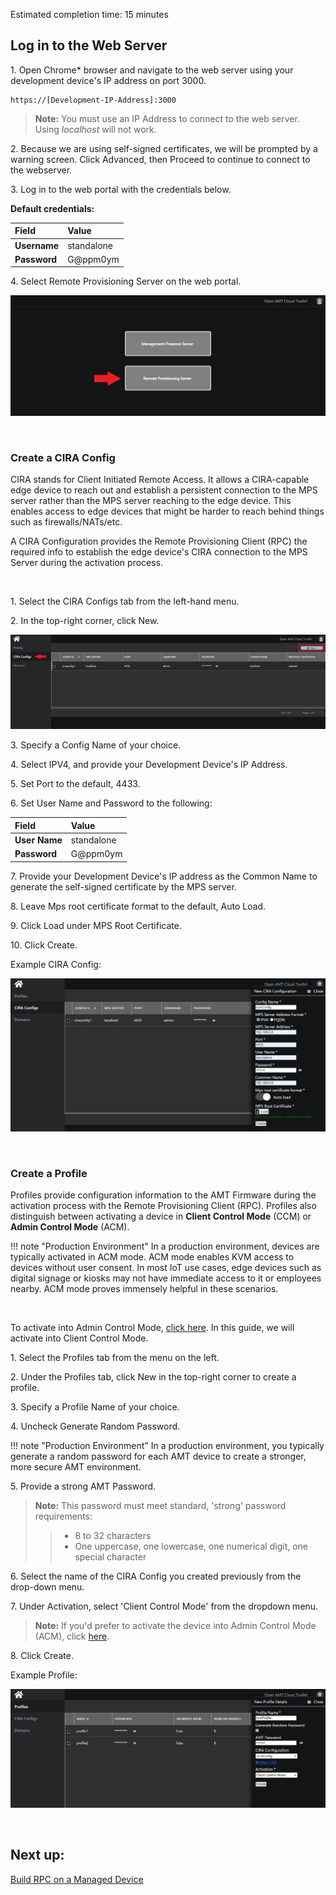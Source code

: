 Estimated completion time: 15 minutes

## Log in to the Web Server

1\. Open Chrome* browser and navigate to the web server using your development device's IP address on port 3000.

```
https://[Development-IP-Address]:3000
```

>**Note:** You must use an IP Address to connect to the web server. Using *localhost* will not work.

2\. Because we are using self-signed certificates, we will be prompted by a warning screen. Click Advanced, then Proceed to continue to connect to the webserver.

3\. Log in to the web portal with the credentials below.

**Default credentials:**

| Field       |  Value    |
| :----------- | :-------------- |
| **Username**| standalone |
| **Password**| G@ppm0ym |

4\. Select Remote Provisioning Server on the web portal.

[![WebUI](../assets/images/WebUI_HomeRPS.png)](../assets/images/WebUI_HomeRPS.png)

<br>


### Create a CIRA Config

CIRA stands for Client Initiated Remote Access.  It allows a CIRA-capable edge device to reach out and establish a persistent connection to the MPS server rather than the MPS server reaching to the edge device.  This enables access to edge devices that might be harder to reach behind things such as firewalls/NATs/etc.

A CIRA Configuration provides the Remote Provisioning Client (RPC) the required info to establish the edge device's CIRA connection to the MPS Server during the activation process.  

<br>

1\. Select the CIRA Configs tab from the left-hand menu.

2\. In the top-right corner, click New.

[![RPS](../assets/images/RPS_NewCIRAConfig.png)](../assets/images/RPS_NewCIRAConfig.png)

3\. Specify a Config Name of your choice.

4\. Select IPV4, and provide your Development Device's IP Address.

5\. Set Port to the default, 4433.

6\. Set User Name and Password to the following:

| Field       |  Value    |
| :----------- | :-------------- |
| **User Name**| standalone |
| **Password**| G@ppm0ym |
    

7\. Provide your Development Device's IP address as the Common Name to generate the self-signed certificate by the MPS server.

8\. Leave Mps root certificate format to the default, Auto Load.

9\. Click Load under MPS Root Certificate.

10\. Click Create.

Example CIRA Config:
    
[![RPS](../assets/images/RPS_CreateCIRAConfig.png)](../assets/images/RPS_CreateCIRAConfig.png)

<br>

### Create a Profile

Profiles provide configuration information to the AMT Firmware during the activation process with the Remote Provisioning Client (RPC). Profiles also distinguish between activating a device in **Client Control Mode** (CCM) or **Admin Control Mode** (ACM). 


!!! note "Production Environment"
        In a production environment, devices are typically activated in ACM mode.  ACM mode enables KVM access to devices without user consent. In most IoT use cases, edge devices such as digital signage or kiosks may not have immediate access to it or employees nearby.  ACM mode proves immensely helpful in these scenarios.

<br>

To activate into Admin Control Mode, [click here](../Tutorials/acmActivation.md). In this guide, we will activate into Client Control Mode. 

1\. Select the Profiles tab from the menu on the left.

2\. Under the Profiles tab, click New in the top-right corner to create a profile.

3\. Specify a Profile Name of your choice.

4\. Uncheck Generate Random Password.

!!! note "Production Environment"
        In a production environment, you typically generate a random password for each AMT device to create a stronger, more secure AMT environment.

5\. Provide a strong AMT Password. 
    
>**Note:** This password must meet standard, 'strong' password requirements:    
>> - 8 to 32 characters
>> - One uppercase, one lowercase, one numerical digit, one special character

6\. Select the name of the CIRA Config you created previously from the drop-down menu.

7\. Under Activation, select 'Client Control Mode' from the dropdown menu.

>**Note:** If you'd prefer to activate the device into Admin Control Mode (ACM), click [here](../Tutorials/acmActivation.md).

8\. Click Create.

Example Profile:

[![RPS](../assets/images/RPS_CreateProfile.png)](../assets/images/RPS_CreateProfile.png)

<br>

## Next up:
[Build RPC on a Managed Device](../General/buildRPC.md)

